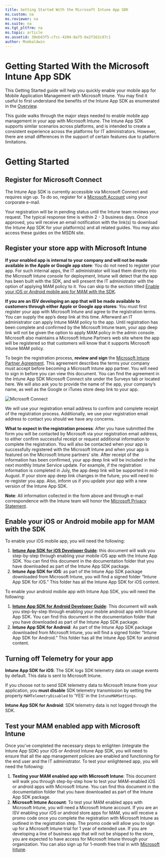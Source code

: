 ```yaml
---
title: Getting Started With the Microsoft Intune App SDK
ms.custom: na
ms.reviewer: na
ms.suite: na
ms.tgt_pltfrm: na
ms.topic: article
ms.assetid: 38ebd3f5-cfcc-4204-8a75-6e2f162cd7c1
author: Msmbaldwin
---
```

# Getting Started With the Microsoft Intune App SDK
This Getting Started guide will help you quickly enable your mobile app for Mobile Application Management with Microsoft Intune. You may find it useful to first understand the benefits of the Intune App SDK as enumerated in the [Overview](Overview-of-the-Microsoft-Intune-App-SDK.md).

This guide walks through the major steps needed to enable mobile app management in your app with Microsoft Intune. The Intune App SDK supports similar scenarios across platforms, and is intended to create a consistent experience across the platforms for IT administrators. However, there are small differences in the support of certain features due to platform limitations.

# Getting Started

## Register for Microsoft Connect

The Intune App SDK is currently accessible via Microsoft Connect and requires sign up. To do so, register for a [Microsoft Account](https://connect.microsoft.com/ConfigurationManagervnext/InvitationUse.aspx?ProgramID=8967&InvitationID=8967-YJYJ-8G6X) using your corporate e-mail.

Your registration will be in pending status until the Intune team reviews your request. The typical response time is within 2 - 3 business days. Once approved, you will receive an email notification with the link(s) to download the Intune App SDK for your platform(s) and all related guides. You may also access these guides on the MSDN site.

## Register your store app with Microsoft Intune

**If your enabled app is internal to your company and will not be made available in the Apple or Google app store**: You do not need to register your app. For such internal apps, the IT administrator will load them directly into the Microsoft Intune console for deployment, Intune will detect that the app has been built with the SDK, and will present the IT administrator with the option of applying MAM policy to it. You can skip to the section titled [Enable your iOS or Android mobile app for MAM with the SDK](#enableapp).

**If you are an ISV developing an app that will be made available to customers through either Apple or Google app stores**: You must first register your app with Microsoft Intune and agree to the registration terms. You can supply the app’s deep link at this time. Afterward an IT administrator can apply Intune MAM policy to the app. Until registration has been complete and confirmed by the Microsoft Intune team, your app deep link will not be given the option to apply MAM policy in the admin console. Microsoft also maintains a Microsoft Intune Partners web site where the app will be registered so that customers will know that it supports Microsoft Intune MAM policy.

To begin the registration process, **review and sign** the [Microsoft Intune Partner Agreement](https://connect.microsoft.com/ConfigurationManagervnext/Survey/Survey.aspx?SurveyID=17806). This agreement describes the terms your company must accept before becoming a Microsoft Intune app partner. You will need to sign in before you can view this document. You can find the agreement in the Intune App SDK Microsoft Connect site under the Surveys tab or located here. We will also ask you to provide the name of the app, your company’s name, as well as the Google or iTunes store deep link to your app.

![Microsoft Connect](/Image/Microsoft-Connect.png)

We will use your registration email address to confirm and complete receipt of the registration process. Additionally, we use your registration email address to contact you should we have any concerns.

**What to expect in the registration process**: After you have submitted the form you will be contacted by Microsoft via your registration email address, to either confirm successful receipt or request additional information to complete the registration. You will also be contacted when your app is successfully registered with the Microsoft Intune and when your app is featured on the Microsoft Intune partners’ site. After receipt of the information has been confirmed, your app deep link will be included in the next monthly Intune Service update. For example, if the registration information is completed in July, the app deep link will be supported in mid-August. If your store app deep link changes in the future, you will need to re-register you app. Also, inform us if you update your app with a new version of the Intune App SDK.

**Note**: All information collected in the form above and through e-mail correspondence with the Intune team will honor the [Microsoft Privacy Statement](https://www.microsoft.com/en-us/privacystatement/default.aspx).

## <a name="enableapp"></a> Enable your iOS or Android mobile app for MAM with the SDK

To enable your iOS mobile app, you will need the following:

1. **[Intune App SDK for iOS Developer Guide](Microsoft-Intune-App-SDK-for-iOS-Developer-Guide.md)**: this document will walk you step-by-step through enabling your mobile iOS app with the Intune App SDK. You can find this document in the documentation folder that you have downloaded as part of the Intune App SDK package.
2. **Intune App SDK for iOS**: as part of the Intune App SDK package downloaded from Microsoft Intune, you will find a signed folder “Intune App SDK for iOS.” This folder has all the Intune App SDK for iOS content.

To enable your android mobile app with Intune App SDK, you will need the following:

1. **[Intune App SDK for Android Developer Guide](Microsoft-Intune-App-SDK-for-Android-Developer-Guide.md)**: This document will walk you step-by-step through enabling your mobile android app with Intune App SDK. You can find this document in the documentation folder that you have downloaded as part of the Intune App SDK package.
2. **Intune App SDK for Android**: As part of the Intune App SDK package downloaded from Microsoft Intune, you will find a signed folder “Intune App SDK for Android.” This folder has all the Intune App SDK for android content.

## Turning off Telemetry for your app

**Intune App SDK for iOS**: The SDK logs SDK telemetry data on usage events by default. This data is sent to Microsoft Intune.

If you choose not to send SDK telemetry data to Microsoft Intune from your application, you **must disable** SDK telemetry transmission by setting the property `MAMTelemetryDisabled` to ‘YES’ in the `IntuneMAMSettings`.

**Intune App SDK for Android**: SDK telemetry data is not logged through the SDK.

## Test your MAM enabled app with Microsoft Intune

Once you’ve completed the necessary steps to enlighten (integrate the Intune App SDK) your iOS or Android Intune App SDK, you will need to ensure that all the app management policies are enabled and functioning for the end user and the IT administrator. To test your enlightened app, you will need the following:

1. **Testing your MAM enabled app with Microsoft Intune**: This document will walk you through step-by-step how to test your MAM-enabled iOS or android apps with Microsoft Intune. You can find this document in the documentation folder that you have downloaded as part of the Intune App SDK package.
2. **Microsoft Intune Account**: To test your MAM enabled apps with Microsoft Intune, you will need a Microsoft Intune account. If you are an ISV enabling your iOS or android store apps for MAM, you will receive a promo code once you complete the registration with Microsoft Intune as outlined in the registration step. The promo code will allow you to sign up for a Microsoft Intune trial for 1 year of extended use. If you are developing a line of business app that will not be shipped to the store, you are expected to have access for Microsoft Intune through your organization. You can also sign up for 1-month free trial in with [Microsoft Intune](https://portal.office.com/Signup/Signup.aspx?OfferId=40BE278A-DFD1-470a-9EF7-9F2596EA7FF9&dl=INTUNE_A&ali=1#0).

